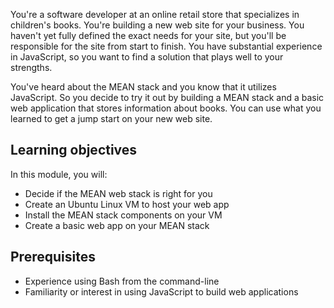 You're a software developer at an online retail store that specializes in children's books. You're building a new web site for your business. You haven't yet fully defined the exact needs for your site, but you'll be responsible for the site from start to finish. You have substantial experience in JavaScript, so you want to find a solution that plays well to your strengths.

You've heard about the MEAN stack and you know that it utilizes JavaScript. So you decide to try it out by building a MEAN stack and a basic web application that stores information about books. You can use what you learned to get a jump start on your new web site.

## Learning objectives

In this module, you will:

- Decide if the MEAN web stack is right for you
- Create an Ubuntu Linux VM to host your web app
- Install the MEAN stack components on your VM
- Create a basic web app on your MEAN stack

## Prerequisites

- Experience using Bash from the command-line
- Familiarity or interest in using JavaScript to build web applications